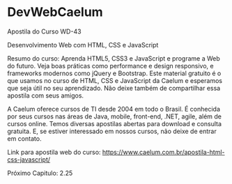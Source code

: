 # DevWebCaelum

Apostila do Curso WD-43

Desenvolvimento Web com HTML, CSS e JavaScript

Resumo do curso:
Aprenda HTML5, CSS3 e JavaScript e programe a Web do futuro. Veja boas práticas como performance e design responsivo, e frameworks modernos como jQuery e Bootstrap. Este material gratuito é o que usamos no curso de HTML, CSS e JavaScript da Caelum e esperamos que seja útil no seu aprendizado. Não deixe também de compartilhar essa apostila com seus amigos.

A Caelum oferece cursos de TI desde 2004 em todo o Brasil. É conhecida por seus cursos nas áreas de Java, mobile, front-end, .NET, agile, além de cursos online. Temos diversas apostilas abertas para download e consulta gratuita. E, se estiver interessado em nossos cursos, não deixe de entrar em contato.

Link para apostila web do curso: https://www.caelum.com.br/apostila-html-css-javascript/ 

Próximo Capitulo: 2.25
